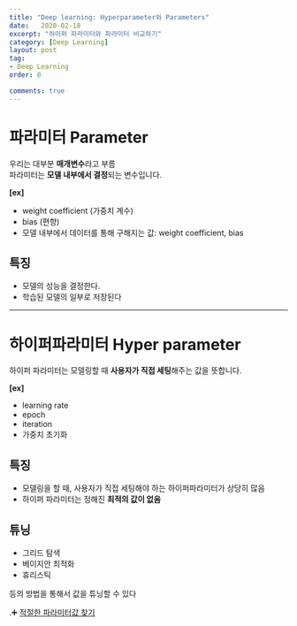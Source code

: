 ```yaml
---
title: "Deep learning: Hyperparameter와 Parameters"
date:   2020-02-18
excerpt: "하이퍼 파라미터와 파라미터 비교하기"
category: [Deep Learning]
layout: post
tag:
- Deep Learning
order: 0

comments: true
---
```




# 파라미터 Parameter
우리는 대부분 **매개변수**라고 부름     
파라미터는 **모델 내부에서 결정**되는 변수입니다.     
 
**[ex]**     
* weight coefficient (가중치 계수)   
* bias (편향)      
* 모델 내부에서 데이터를 통해 구해지는 값: weight coefficient, bias   

## 특징
* 모델의 성능을 결정한다.    
* 학습된 모델의 일부로 저장된다    


---

# 하이퍼파라미터 Hyper parameter
하이퍼 파라미터는 모델링할 때 **사용자가 직접 세팅**해주는 값을 뜻합니다.   

**[ex]**      
* learning rate   
* epoch   
* iteration   
* 가중치 초기화   


## 특징
* 모델링을 할 때, 사용자가 직접 세팅해야 하는 하이퍼파라미터가 상당히 많음        
* 하이퍼 파라미터는 정해진 **최적의 값이 없음**            



## 튜닝
* 그리드 탐색   
* 베이지안 최적화    
* 휴리스틱    

등의 방법을 통해서 값을 튜닝할 수 있다


.➕ [적절한 파라미터값 찾기](https://yerimoh.github.io/DL5/#%EC%A0%81%EC%A0%88%ED%95%9C-%ED%95%98%EC%9D%B4%ED%8D%BC%ED%8C%8C%EB%9D%BC%EB%AF%B8%ED%84%B0-%EA%B0%92-%EC%B0%BE%EA%B8%B0)












































